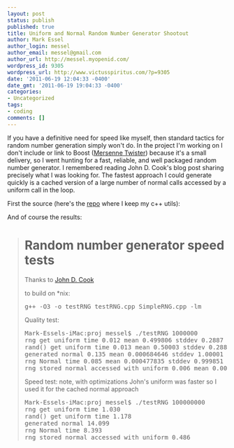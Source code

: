 ```yaml
---
layout: post
status: publish
published: true
title: Uniform and Normal Random Number Generator Shootout
author: Mark Essel
author_login: messel
author_email: messel@gmail.com
author_url: http://messel.myopenid.com/
wordpress_id: 9305
wordpress_url: http://www.victusspiritus.com/?p=9305
date: '2011-06-19 12:04:33 -0400'
date_gmt: '2011-06-19 19:04:33 -0400'
categories:
- Uncategorized
tags:
- coding
comments: []
---
```

<p>If you have a definitive need for speed like myself, then standard tactics for random number generation simply won't do. In the project I'm working on I don't include or link to Boost (<a href="http://www.boost.org/doc/libs/1_46_1/boost/random/mersenne_twister.hpp">Mersenne Twister</a>) because it's a small delivery, so I went hunting for a fast, reliable, and well packaged random number generator. I remembered reading John D. Cook's blog post sharing precisely what I was looking for. The fastest approach I could generate quickly is a cached version of a large number of normal calls accessed by a uniform call in the loop.</p>
<p>First the source (here's the <a href="https://github.com/victusfate/proj">repo</a> where I keep my c++ utils):<br />
<script src="https://gist.github.com/1034598.js"> </script></p>
<p>And of course the results:</p>
<blockquote>
<h1>Random number generator speed tests</h1>
<p>Thanks to <a href="http://www.johndcook.com/cpp_random_number_generation.html">John D. Cook</a></p>
<p>to build on *nix:</p>
<pre>g++ -O3 -o testRNG testRNG.cpp SimpleRNG.cpp -lm</pre>
<p>Quality test:</p>
<pre>
Mark-Essels-iMac:proj messel$ ./testRNG 1000000
rng get uniform time 0.012 mean 0.499806 stddev 0.2887
rand() get uniform time 0.013 mean 0.50003 stddev 0.288526
generated normal 0.135 mean 0.000684646 stddev 1.00001
rng Normal time 0.085 mean 0.000477835 stddev 0.999851
rng stored normal accessed with uniform 0.006 mean 0.000477835 stddev 0.999851
</pre>
<p>Speed test: note, with optimizations John's uniform was faster so I used it for the cached normal approach</p>
<pre>
Mark-Essels-iMac:proj messel$ ./testRNG 100000000
rng get uniform time 1.030
rand() get uniform time 1.178
generated normal 14.099
rng Normal time 8.393
rng stored normal accessed with uniform 0.486
</pre>
</blockquote>
